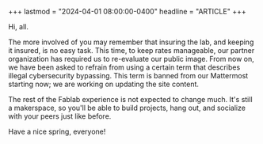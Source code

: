 +++
lastmod = "2024-04-01 08:00:00-0400"
headline = "ARTICLE"
+++

Hi, all.

The more involved of you may remember that insuring the lab, and keeping it insured, is no easy task. This time, to keep rates manageable, our partner organization has required us to re-evaluate our public image. From now on, we have been asked to refrain from using a certain term that describes illegal cybersecurity bypassing. This term is banned from our Mattermost starting now; we are working on updating the site content.

The rest of the Fablab experience is not expected to change much. It's still a makerspace, so you'll be able to build projects, hang out, and socialize with your peers just like before.

Have a nice spring, everyone!

